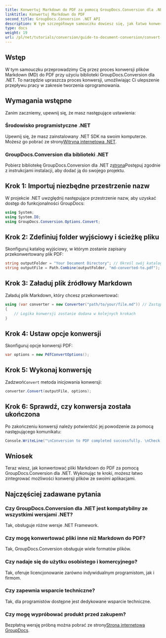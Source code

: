 ```yaml
---
title: Konwertuj Markdown do PDF za pomocą GroupDocs.Conversion dla .NET
linktitle: Konwertuj Markdown do PDF
second_title: GroupDocs.Conversion .NET API
description: W tym szczegółowym samouczku dowiesz się, jak łatwo konwertować pliki Markdown (MD) do formatu Portable Document Format (PDF) przy użyciu biblioteki GroupDocs.Conversion dla platformy .NET.
type: docs
weight: 19
url: /pl/net/tutorials/conversion/guide-to-document-conversion/convert-markdown-to-pdf/
---
```

## Wstęp

W tym samouczku przeprowadzimy Cię przez proces konwersji plików Markdown (MD) do PDF przy użyciu biblioteki GroupDocs.Conversion dla .NET. To narzędzie upraszcza proces konwersji, umożliwiając Ci ulepszenie przepływu pracy w zakresie tworzenia oprogramowania.

## Wymagania wstępne

Zanim zaczniemy, upewnij się, że masz następujące ustawienia:

### Środowisko programistyczne .NET
 Upewnij się, że masz zainstalowany .NET SDK na swoim komputerze. Możesz go pobrać ze strony[Witryna internetowa .NET](https://dotnet.microsoft.com/download).

### GroupDocs.Conversion dla biblioteki .NET
 Pobierz bibliotekę GroupDocs.Conversion dla .NET z[strona](https://releases.groupdocs.com/conversion/net/)Postępuj zgodnie z instrukcjami instalacji, aby dodać ją do swojego projektu.

## Krok 1: Importuj niezbędne przestrzenie nazw
W projekcie .NET uwzględnij następujące przestrzenie nazw, aby uzyskać dostęp do funkcjonalności GroupDocs:

```csharp
using System;
using System.IO;
using GroupDocs.Conversion.Options.Convert;
```

## Krok 2: Zdefiniuj folder wyjściowy i ścieżkę pliku
Skonfiguruj katalog wyjściowy, w którym zostanie zapisany przekonwertowany plik PDF:

```csharp
string outputFolder = "Your Document Directory"; // Określ swój katalog wyjściowy
string outputFile = Path.Combine(outputFolder, "md-converted-to.pdf");
```

## Krok 3: Załaduj plik źródłowy Markdown
Załaduj plik Markdown, który chcesz przekonwertować:

```csharp
using (var converter = new Converter("path/to/your/file.md")) // Zastąp ścieżką pliku MD
{
    // Logika konwersji zostanie dodana w kolejnych krokach
}
```

## Krok 4: Ustaw opcje konwersji
Skonfiguruj opcje konwersji PDF:

```csharp
var options = new PdfConvertOptions();
```

## Krok 5: Wykonaj konwersję
 Zadzwoń`Convert` metoda inicjowania konwersji:

```csharp
converter.Convert(outputFile, options);
```

## Krok 6: Sprawdź, czy konwersja została ukończona
Po zakończeniu konwersji należy potwierdzić jej powodzenie za pomocą następującego komunikatu:

```csharp
Console.WriteLine("\nConversion to PDF completed successfully. \nCheck output in {0}", outputFolder);
```

## Wniosek
Teraz wiesz, jak konwertować pliki Markdown do PDF za pomocą GroupDocs.Conversion dla .NET. Wykonując te kroki, możesz łatwo zintegrować możliwości konwersji plików ze swoimi aplikacjami.

## Najczęściej zadawane pytania

### Czy GroupDocs.Conversion dla .NET jest kompatybilny ze wszystkimi wersjami .NET?
Tak, obsługuje różne wersje .NET Framework.

### Czy mogę konwertować pliki inne niż Markdown do PDF?
Tak, GroupDocs.Conversion obsługuje wiele formatów plików.

### Czy nadaje się do użytku osobistego i komercyjnego?
Tak, oferuje licencjonowanie zarówno indywidualnym programistom, jak i firmom.

### Czy zapewnia wsparcie techniczne?
Tak, dla programistów dostępne jest dedykowane wsparcie techniczne.

### Czy mogę wypróbować produkt przed zakupem?
 Bezpłatną wersję próbną można pobrać ze strony[Strona internetowa GroupDocs](https://releases.groupdocs.com/conversion/net/).